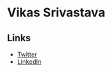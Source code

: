 # Vikas Srivastava


## Links
- [Twitter](https://twitter.com/viksri)
- [LinkedIn](https://www.linkedin.com/in/vikas-srivastava-47a6482b/)
